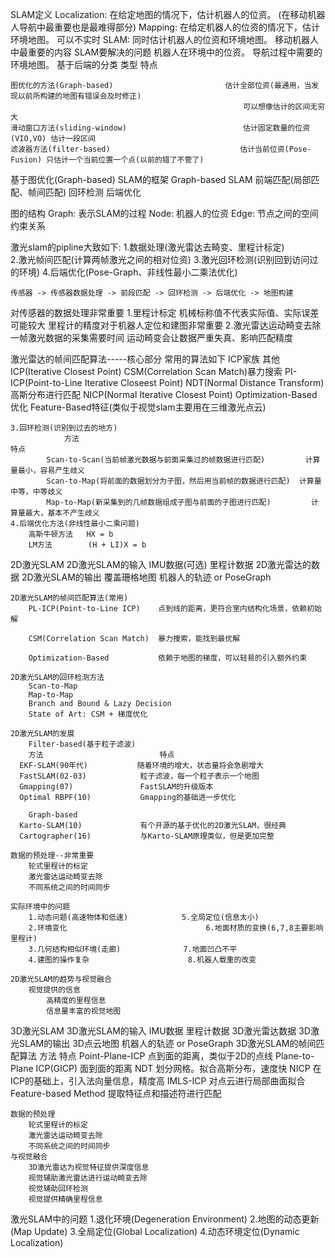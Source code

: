 SLAM定义
	Localization: 在给定地图的情况下，估计机器人的位资。 (在移动机器人导航中最重要也是最难得部分)
	Mapping: 在给定机器人的位资的情况下，估计环境地图。   可以不实时
	SLAM: 同时估计机器人的位资和环境地图。               移动机器人中最重要的内容
SLAM要解决的问题
	机器人在环境中的位资。
	导航过程中需要的环境地图。
基于后端的分类
			类型												特点

	图优化的方法(Graph-based)							估计全部位资(最通用，当发现以前所构建的地图有错误会及时修正)
														可以想像估计的区间无穷大
	滑动窗口方法(sliding-window)							估计固定数量的位资(VIO,VO) 估计一段区间
	滤波器方法(filter-based)                             估计当前位资(Pose-Fusion) 只估计一个当前位置一个点(以前的错了不管了)



基于图优化(Graph-based) SLAM的框架
	Graph-based SLAM
	前端匹配(局部匹配、帧间匹配)
	回环检测
	后端优化

图的结构
	Graph: 表示SLAM的过程
	Node:  机器人的位资
	Edge:  节点之间的空间约束关系


激光slam的pipline大致如下:
	1.数据处理(激光雷达去畸变、里程计标定)				
	2.激光帧间匹配(计算两帧激光之间的相对位资)
	3.激光回环检测(识别回到访问过的环境)
	4.后端优化(Pose-Graph、非线性最小二乘法优化)
	
	传感器 -> 传感器数据处理 -> 前段匹配 -> 回环检测 -> 后端优化 -> 地图构建


对传感器的数据处理非常重要
	1.里程计标定
		机械标称值不代表实际值、实际误差可能较大
		里程计的精度对于机器人定位和建图非常重要
	2.激光雷达运动畸变去除
		一帧激光数据的采集需要时间
		运动畸变会让数据严重失真、影响匹配精度

激光雷达的帧间匹配算法-----核心部分
	常用的算法如下
	ICP家族													其他
	ICP(Iterative Closest Point)							CSM(Correlation Scan Match)暴力搜索
	PI-ICP(Point-to-Line Iterative Closeest Point)			NDT(Normal Distance Transform)高斯分布进行匹配
	NICP(Normal Iterative Closest Point)					Optimization-Based优化
															Feature-Based特征(类似于视觉slam主要用在三维激光点云)

	3.回环检测(识别到过去的地方)
				方法																	特点
			Scan-to-Scan(当前帧激光数据与前面采集过的帧数据进行匹配)			计算量最小，容易产生歧义
			Scan-to-Map(将前面的数据划分为子图，然后用当前帧的数据进行匹配)	计算量中等，中等歧义
			Map-to-Map(新采集到的几帧数据组成子图与前面的子图进行匹配)         计算量最大，基本不产生歧义
	4.后端优化方法(非线性最小二乘问题)
		高斯牛顿方法   HX = b
		LM方法        (H + LI)X = b


2D激光SLAM
	2D激光SLAM的输入
		IMU数据(可选)
		里程计数据
		2D激光雷达的数据
	2D激光SLAM的输出
		覆盖珊格地图
		机器人的轨迹 or PoseGraph

	2D激光SLAM的帧间匹配算法(常用)
		PL-ICP(Point-to-Line ICP)    点到线的距离，更符合室内结构化场景，依赖初始解

		CSM(Correlation Scan Match)  暴力搜索，能找到最优解

		Optimization-Based           依赖于地图的梯度，可以轻易的引入额外约束

	2D激光SLAM的回环检测方法
		Scan-to-Map
		Map-to-Map
		Branch and Bound & Lazy Decision
		State of Art: CSM + 梯度优化

	2D激光SLAM的发展
		Filter-based(基于粒子滤波)
		方法                          特点
	  EKF-SLAM(90年代)           随着环境的增大，状态量将会急剧增大
	  FastSLAM(02-03)            粒子滤波，每一个粒子表示一个地图
	  Gmapping(07)               FastSLAM的升级版本
      Optimal RBPF(10)           Gmapping的基础进一步优化
		
		Graph-based
	  Karto-SLAM(10)             有个开源的基于优化的2D激光SLAM，很经典
	  Cartographer(16)           与Karto-SLAM原理类似，但是更加完整

	数据的预处理--非常重要
		轮式里程计的标定
		激光雷达运动畸变去除
		不同系统之间的时间同步

	实际环境中的问题
		1.动态问题(高速物体和低速)            5.全局定位(信息太小)
		2.环境变化              			     6.地面材质的变换(6,7,8主要影响里程计)
		3.几何结构相似环境(走廊)              7.地面凹凸不平
        4.建图的操作复杂                      8.机器人载重的改变

	2D激光SLAM的趋势与视觉融合
		视觉提供的信息
			高精度的里程信息
			信息量丰富的视觉地图

3D激光SLAM
	3D激光SLAM的输入
		IMU数据
		里程计数据
		3D激光雷达数据
	3D激光SLAM的输出
		3D点云地图
		机器人的轨迹 or PoseGraph
	3D激光SLAM的帧间匹配算法
		方法								特点
	Point-Plane-ICP                点到面的距离，类似于2D的点线
	Plane-to-Plane ICP(GICP)       面到面的距离
	NDT                            划分网格。拟合高斯分布，速度快
	NICP                           在ICP的基础上，引入法向量信息，精度高
	IMLS-ICP                       对点云进行局部曲面拟合
	Feature-based Method           提取特征点和描述符进行匹配


	数据的预处理
		轮式里程计的标定
		激光雷达运动畸变去除
		不同系统之间的时间同步
	与视觉融合
		3D激光雷达为视觉特征提供深度信息
		视觉辅助激光雷达进行运动畸变去除
		视觉辅助回环检测
		视觉提供精确里程信息

激光SLAM中的问题 
		1.退化环境(Degeneration Environment)
		2.地图的动态更新(Map Update)
		3.全局定位(Global Localization)
		4.动态环境定位(Dynamic Localization)





























































































	


































